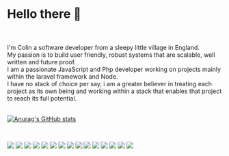<h1>Hello there 👋</h1>
<br><br>
I'm Colin a software developer from a sleepy little village in England.
<br>
My passion is to build user friendly, robust systems that are scalable, well written and future proof. 
<br>
I am a passionate JavaScript and Php developer working on projects mainly within the laravel framework and Node.
<br>
I have no stack of choice per say, i am a greater believer in treating each project as its own being and working within a stack that enables that project to reach its full potential.
<br><br>


[![Anurag's GitHub stats](https://github-readme-stats.vercel.app/api?username=colinbarstow)](https://github.com/anuraghazra/github-readme-stats)

<br>

![](https://img.shields.io/badge/OS-MacOS-informational?style=flat&logo=apple&logoColor=white&color=2bbc8a)
![](https://img.shields.io/badge/PhpIDE-PhpStorm-informational?style=flat&logo=phpstorm&logoColor=white&color=2bbc8a)
![](https://img.shields.io/badge/JsIDE-WebStorm-informational?style=flat&logo=webstorm&logoColor=white&color=2bbc8a)
![](https://img.shields.io/badge/Code-Php-informational?style=flat&logo=php&logoColor=white&color=2bbc8a)
![](https://img.shields.io/badge/Code-Js-informational?style=flat&logo=JavaScript&logoColor=white&color=2bbc8a)
![](https://img.shields.io/badge/Code-Node-informational?style=flat&logo=node.js&logoColor=white&color=2bbc8a)
![](https://img.shields.io/badge/Code-Vue-informational?style=flat&logo=vue.js&logoColor=white&color=2bbc8a)
![](https://img.shields.io/badge/Code-React-informational?style=flat&logo=react&logoColor=white&color=2bbc8a)
![](https://img.shields.io/badge/Code-C++-informational?style=flat&logo=c++&logoColor=white&color=2bbc8a)
![](https://img.shields.io/badge/Framework-Laravel-informational?style=flat&logo=laravel&logoColor=white&color=2bbc8a)
![](https://img.shields.io/badge/Framework-ExpressJs-informational?style=flat&logo=express&logoColor=white&color=2bbc8a)
![](https://img.shields.io/badge/Skills-ThreeJs-informational?style=flat&logo=three.js&logoColor=white&color=2bbc8a)
![](https://img.shields.io/badge/Tools-Linode-informational?style=flat&logo=linode&logoColor=white&color=2bbc8a)
![](https://img.shields.io/badge/Tools-AWS-informational?style=flat&logo=amazonaws&logoColor=white&color=2bbc8a)
![](https://img.shields.io/badge/Tools-S3-informational?style=flat&logo=amazons3&logoColor=white&color=2bbc8a)

<!---
colinbarstow/colinbarstow is a ✨ special ✨ repository because its `README.md` (this file) appears on your GitHub profile.
You can click the Preview link to take a look at your changes.
--->
